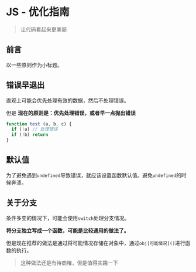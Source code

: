 # JS - 优化指南
> 让代码看起来更美丽

## 前言

以一些原则作为小标题。

## 错误早退出

直观上可能会优先处理有效的数据，然后不处理错误。

但是 **现在的原则是：优先处理错误，或者早一点抛出错误**

```js
function test (a, b, c) {
  if (!a) // 处理错误
  if (!b) return
}
```

## 默认值

为了避免遇到`undefined`导致错误，就应该设置函数默认值。避免`undefined`的时候奔溃。

## 关于分支

条件多变的情况下，可能会使用`switch`处理分支情况。

**将分支独立写成一个函数，可能是比较通用的做法了。**

但是现在推荐的做法是通过将可能情况存储在对象中，通过`obj[可能情况]()`进行函数的执行。

> 这种做法还是有待商榷，但是值得实践一下

